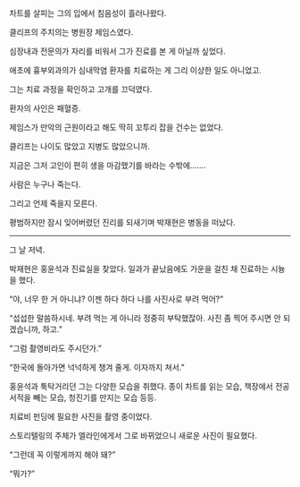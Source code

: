 차트를 살피는 그의 입에서 침음성이 흘러나왔다.

클리프의 주치의는 병원장 제임스였다.

심장내과 전문의가 자리를 비워서 그가 진료를 본 게 아닐까 싶었다.

애초에 흉부외과의가 심내막염 환자를 치료하는 게 그리 이상한 일도 아니었고.

그는 치료 과정을 확인하고 고개를 끄덕였다.

환자의 사인은 패혈증.

제임스가 만악의 근원이라고 해도 딱히 꼬투리 잡을 건수는 없었다.

클리프는 나이도 많았고 지병도 많았으니까.

지금은 그저 고인이 편히 생을 마감했기를 바라는 수밖에…….

사람은 누구나 죽는다.

그리고 언제 죽을지 모른다.

평범하지만 잠시 잊어버렸던 진리를 되새기며 박재현은 병동을 떠났다.

* * *

그 날 저녁.

박재현은 홍윤석과 진료실을 찾았다. 일과가 끝났음에도 가운을 걸친 채 진료하는 시늉을 했다.

“야, 너무 한 거 아니냐? 이젠 하다 하다 나를 사진사로 부려 먹어?”

“섭섭한 말씀하시네. 부려 먹는 게 아니라 정중히 부탁했잖아. 사진 좀 찍어 주시면 안 되겠습니까, 하고.”

“그럼 촬영비라도 주시던가.”

“한국에 돌아가면 넉넉하게 챙겨 줄게. 이자까지 쳐서.”

홍윤석과 툭탁거리던 그는 다양한 모습을 취했다. 종이 차트를 읽는 모습, 책장에서 전공서적을 빼는 모습, 청진기를 만지는 모습 등등.

치료비 펀딩에 필요한 사진을 촬영 중이었다.

스토리텔링의 주체가 엘라인에게서 그로 바뀌었으니 새로운 사진이 필요했다.

“그런데 꼭 이렇게까지 해야 돼?”

“뭐가?”